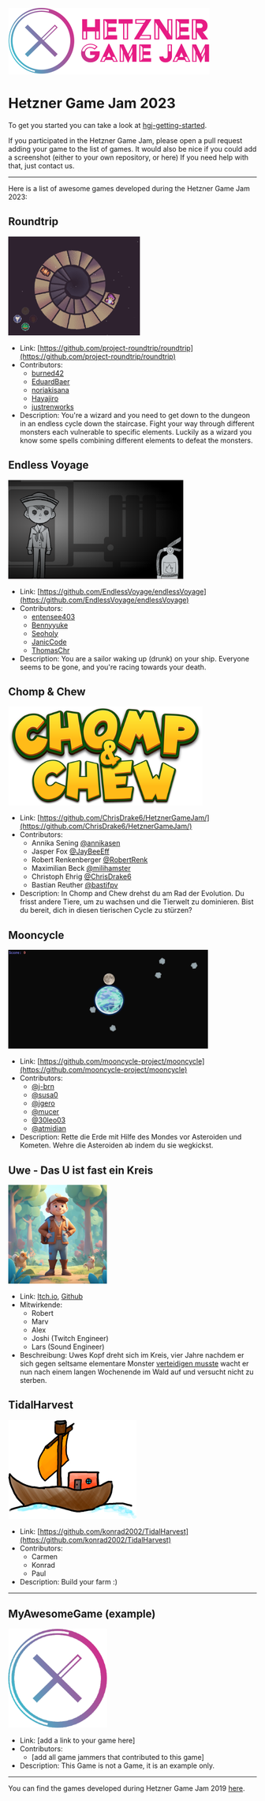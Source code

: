 ![Hetzner Game Jam](images/hetzner_game_jam_logo.svg "Hetzner Game Jam")

# Hetzner Game Jam 2023

To get you started you can take a look at [hgj-getting-started](https://github.com/hetzneronline/hgj-getting-started.git).

If you participated in the Hetzner Game Jam, please open a pull request adding your game to the list of games.
It would also be nice if you could add a screenshot (either to your own repository, or here)
If you need help with that, just contact us.

---

Here is a list of awesome games developed during the Hetzner Game Jam 2023:

[comment]: <> (add your game to this list, you can find an example at the end of this file)

Roundtrip
---------

<img src="https://github.com/project-roundtrip/roundtrip/blob/main/assets/screenshots/level.png" height="200">

- Link: [https://github.com/project-roundtrip/roundtrip](https://github.com/project-roundtrip/roundtrip)
- Contributors:
  - [burned42](https://github.com/burned42)
  - [EduardBaer](https://github.com/EduardBaer)
  - [noriakisana](https://github.com/noriakisana)
  - [Hayajiro](https://github.com/Hayajiro)
  - [justrenworks](https://github.com/justrenworks)
- Description: You're a wizard and you need to get down to the dungeon in an endless cycle down the staircase. Fight your way through different monsters each vulnerable to specific elements. Luckily as a wizard you know some spells combining different elements to defeat the monsters.

Endless Voyage
--------------

<img src="https://github.com/EndlessVoyage/endlessVoyage/raw/main/gameScreenhot.png" height="200">

- Link: [https://github.com/EndlessVoyage/endlessVoyage](https://github.com/EndlessVoyage/endlessVoyage)
- Contributors:
  - [entensee403](https://github.com/entensee403)
  - [Bennyyuke](https://github.com/Bennyyuke)
  - [Seoholy](https://github.com/Seoholy)
  - [JanicCode](https://github.com/JanicCode)
  - [ThomasChr](https://github.com/ThomasChr)
- Description: You are a sailor waking up (drunk) on your ship. Everyone seems to be gone, and you're racing towards your death.

Chomp & Chew
------------

<img src="images/chompnchew.png" height="200">

- Link: [https://github.com/ChrisDrake6/HetznerGameJam/](https://github.com/ChrisDrake6/HetznerGameJam/)
- Contributors:
  - Annika Sening [@annikasen](https://github.com/annikasen)
  - Jasper Fox [@JayBeeEff](https://github.com/JayBeeEff)
  - Robert Renkenberger [@RobertRenk](https://github.com/RobertRenk)
  - Maximilian Beck [@milihamster](https://github.com/milihamster)
  - Christoph Ehrig [@ChrisDrake6](https://github.com/ChrisDrake6)
  - Bastian Reuther [@bastifpv](https://github.com/bastifpv)
- Description: In Chomp and Chew drehst du am Rad der Evolution. Du frisst andere Tiere, um zu wachsen und die Tierwelt zu dominieren. Bist du bereit, dich in diesen tierischen Cycle zu stürzen?

Mooncycle
---------

<img src="images/mooncycle.png" height="200">

- Link: [https://github.com/mooncycle-project/mooncycle](https://github.com/mooncycle-project/mooncycle)
- Contributors:
  - [@j-brn](https://github.com/j-brn)
  - [@susa0](https://github.com/susa0)
  - [@jgero](https://github.com/jgero)
  - [@mucer](https://github.com/mucer)
  - [@30leo03](https://github.com/30leo03)
  - [@atmidian](https://github.com/atmidian)
- Description: Rette die Erde mit Hilfe des Mondes vor Asteroiden und Kometen. Wehre die Asteroiden ab indem du sie wegkickst.

Uwe - Das U ist fast ein Kreis
------------------------------

<img src="images/uwe-2.png" height="200">

- Link: [Itch.io](https://flipez.itch.io/herzmut-games-hgj2023), [Github](https://github.com/Herzmut-Games/hgj-2023)
- Mitwirkende:
  - Robert
  - Marv
  - Alex
  - Joshi (Twitch Engineer)
  - Lars (Sound Engineer)
- Beschreibung: Uwes Kopf dreht sich im Kreis, vier Jahre nachdem er sich gegen seltsame elementare Monster [verteidigen musste](https://github.com/Herzmut-Games/uwe) wacht er nun nach einem langen Wochenende im Wald auf und versucht nicht zu sterben.

TidalHarvest
------------

<img src="images/ship.png" height="200">

- Link: [https://github.com/konrad2002/TidalHarvest](https://github.com/konrad2002/TidalHarvest)
- Contributors:
  - Carmen
  - Konrad
  - Paul
- Description: Build your farm :)

---

MyAwesomeGame (example)
-----------------------

<img src="images/hetzner_game_jam_logo_small.png" height="200">

- Link: [add a link to your game here]
- Contributors:
  - [add all game jammers that contributed to this game]
- Description: This Game is not a Game, it is an example only.

---

You can find the games developed during Hetzner Game Jam 2019 [here](hetzner_game_jam_2019.md).
